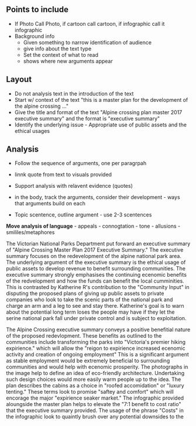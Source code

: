 ## Points to include
- If Photo Call Photo, if cartoon call cartoon, if infographic call it infographic
- Background info
	- Given something to narrow identification of audience
	- give info about the text type
	- Set the context of what to read
	 - shows where new arguments appear

## Layout
- Do not analysis text in the introduction of the text
- Start w/ context of the text "this is a master plan for the development of the alpine crossing …"
- Give the title and format of the text "Alpine crossing plan master 2017 executive summary" and the format is "executive summary"
- Identify the underlying issue - Appropriate use of public assets and the ethical usages

## Analysis
- Follow the sequence of arguments, one per paragrpah
- linnk quote from text to visuals provided
- Support analysis with relavent evidence (quotes) 

- in the body, track the arguments, consider their development - ways that arguments build on each
- Topic scentence, outline argument - use 2-3 scentences

**Move analysis of language**
	- appeals
	- connogtation
	- tone
	- allusions
	- smililes/metaphores

The Victorian National Parks Department put forward an executive summary of "Alpine Crossing Master Plan 2017 Executive Summary." The executive summary focuses on the redevelopment of the alpine national park area. The underlying argument of the executive summary is the ethical usage of public assets to develop revenue to benefit surrounding communities. The executive summary strongly emphasises the continuing ecenomic benefits of the redvelopment and how the funds can benefit the local cumminities. This is contrasted by Katherine  R's contribution to the "Community Input" in disputing the proposed plans of giving up public assets to private companies who look to take the scenic parts of the national park and charge an arm and a leg to see and stay there. Katherine's goal is to warn about the potential long term loses the people may have if they let the serine national park fall under private control and is subject to exploitation.

The Alpine Crossing executive summary conveys a positive benefitial nature of the proposed redevlopment. These benefits as outlined to the communities include transforming the parks into "Victoria's premier hiking expirience." which will allow the "reigon to expirience increased ecenomic activity and creation of ongoing employment" This is a significant argument as stable employment would be extremely beneficial to surrounding communities and would help with ecenomic prosperity. The photographs in the image help to define an idea of eco-friendly architecture. Undertaking such design choices would more easily warm people up to the idea. The plan describes the cabins as a choice in "roofed accomidation" or "luxury tenting." These terms look to promise "saftey and comfort" which will encorage the major "expirience seaker market." The infographic provided aloungside the master plan helps to elevate the "7:1 benefit to cost ratio" that the executive summary provided. The usage of the phrase "Costs" in the infographic look to quaintly brush over any potential downsides to the 